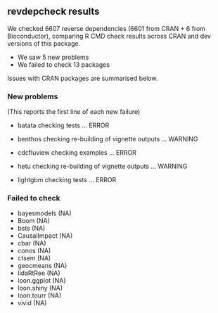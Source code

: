## revdepcheck results

We checked 6607 reverse dependencies (6601 from CRAN + 6 from Bioconductor), comparing R CMD check results across CRAN and dev versions of this package.

 * We saw 5 new problems
 * We failed to check 13 packages

Issues with CRAN packages are summarised below.

### New problems
(This reports the first line of each new failure)

* batata
  checking tests ... ERROR

* benthos
  checking re-building of vignette outputs ... WARNING

* cdcfluview
  checking examples ... ERROR

* hetu
  checking re-building of vignette outputs ... WARNING

* lightgbm
  checking tests ... ERROR

### Failed to check

* bayesmodels  (NA)
* Boom         (NA)
* bsts         (NA)
* CausalImpact (NA)
* cbar         (NA)
* conos        (NA)
* ctsem        (NA)
* geocmeans    (NA)
* lidaRtRee    (NA)
* loon.ggplot  (NA)
* loon.shiny   (NA)
* loon.tourr   (NA)
* vivid        (NA)

